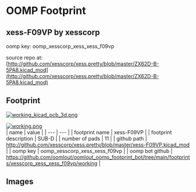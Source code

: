 # OOMP Footprint  
## xess-F09VP  by xesscorp  
  
oomp key: oomp_xesscorp_xess_xess_f09vp  
  
source repo at: [http://github.com/xesscorp/xess.pretty/blob/master/ZX62D-B-5PA8.kicad_mod](http://github.com/xesscorp/xess.pretty/blob/master/ZX62D-B-5PA8.kicad_mod)  
## Footprint  
  
[![working_kicad_pcb_3d.png](working_kicad_pcb_3d_600.png)](working_kicad_pcb_3d.png)  
  
[![working.png](working_600.png)](working.png)  
| name | value | 
| --- | --- | 
| footprint name | xess-F09VP | 
| footprint description | SUB-D | 
| number of pads | 11 | 
| github path | http://github.com/xesscorp/xess.pretty/blob/master/xess-F09VP.kicad_mod | 
| oomp key | oomp_xesscorp_xess_xess_f09vp | 
| oomp bot github | https://github.com/oomlout/oomlout_oomp_footprint_bot/tree/main/footprints/xesscorp_xess_xess_f09vp/working | 
## Images  
